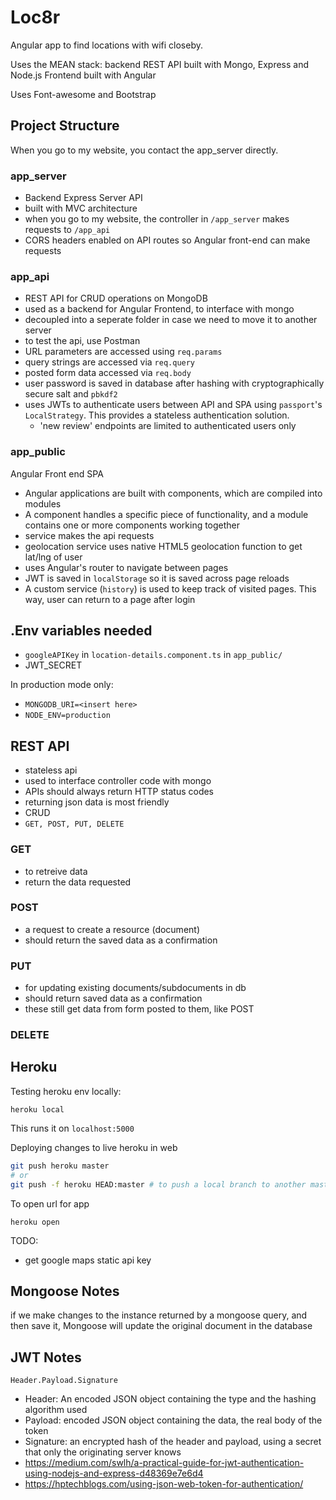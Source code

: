 # Loc8r
Angular app to find locations with wifi closeby.

Uses the MEAN stack: backend REST API built with Mongo, Express and Node.js
Frontend built with Angular

Uses Font-awesome and Bootstrap

## Project Structure
When you go to my website, you contact the app_server directly.

### app_server
- Backend Express Server API
- built with MVC architecture
- when you go to my website, the controller in `/app_server` makes requests to `/app_api`
- CORS headers enabled on API routes so Angular front-end can make requests

### app_api
- REST API for CRUD operations on MongoDB
- used as a backend for Angular Frontend, to interface with mongo
- decoupled into a seperate folder in case we need to move it to another server
- to test the api, use Postman
- URL parameters are accessed using `req.params`
- query strings are accessed via `req.query`
- posted form data accessed via `req.body`
- user password is saved in database after hashing with cryptographically secure salt and `pbkdf2`
- uses JWTs to authenticate users between API and SPA using `passport`'s `LocalStrategy`. This provides a stateless authentication solution.
    - 'new review' endpoints are limited to authenticated users only

### app_public
Angular Front end SPA
- Angular applications are built with components, which are compiled into modules
- A component handles a specific piece of functionality, and a module contains one or more components working together
- service makes the api requests
- geolocation service uses native HTML5 geolocation function to get lat/lng of user
- uses Angular's router to navigate between pages
- JWT is saved in `localStorage` so it is saved across page reloads
- A custom service (`history`) is used to keep track of visited pages. This way, user can return to a page after login

## .Env variables needed
- `googleAPIKey` in `location-details.component.ts` in `app_public/`
- JWT_SECRET

In production mode only:
- `MONGODB_URI=<insert here>`
- `NODE_ENV=production`

## REST API
- stateless api
- used to interface controller code with mongo
- APIs should always return HTTP status codes
- returning json data is most friendly
- CRUD
- `GET, POST, PUT, DELETE`

### GET
- to retreive data
- return the data requested

### POST
- a request to create a resource (document)
- should return the saved data as a confirmation

### PUT
- for updating existing documents/subdocuments in db
- should return saved data as a confirmation
- these still get data from form posted to them, like POST

### DELETE

## Heroku
Testing heroku env locally:
```
heroku local
```
This runs it on `localhost:5000`

Deploying changes to live heroku in web
``` bash
git push heroku master
# or
git push -f heroku HEAD:master # to push a local branch to another master
```

To open url for app
```
heroku open
```

TODO:
- get google maps static api key

## Mongoose Notes
if we make changes to the instance returned by a mongoose query, and then save it, Mongoose will update the original document in the database

## JWT Notes
`Header.Payload.Signature`
- Header: An encoded JSON object containing the type and the hashing algorithm
used
- Payload: encoded JSON object containing the data, the real body of the
token
- Signature: an encrypted hash of the header and payload, using a secret that
only the originating server knows
- https://medium.com/swlh/a-practical-guide-for-jwt-authentication-using-nodejs-and-express-d48369e7e6d4
- https://hptechblogs.com/using-json-web-token-for-authentication/
